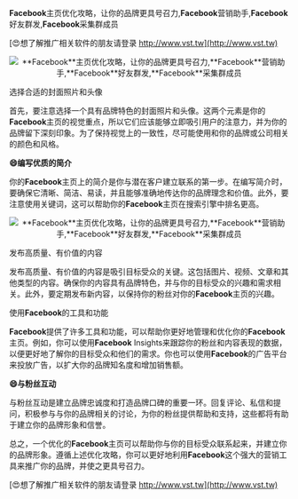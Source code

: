 **Facebook**主页优化攻略，让你的品牌更具号召力,**Facebook**营销助手,**Facebook**好友群发,**Facebook**采集群成员

[😍想了解推广相关软件的朋友请登录 http://www.vst.tw](http://www.vst.tw)

 <center><img src="https://vst.tw/MP4/tuiguang/png/1.png" alt="**Facebook**主页优化攻略，让你的品牌更具号召力,**Facebook**营销助手,**Facebook**好友群发,**Facebook**采集群成员"></center>

选择合适的封面照片和头像

首先，要注意选择一个具有品牌特色的封面照片和头像。这两个元素是你的**Facebook**主页的视觉重点，所以它们应该能够立即吸引用户的注意力，并为你的品牌留下深刻印象。为了保持视觉上的一致性，尽可能使用和你的品牌或公司相关的颜色和风格。

**😄编写优质的简介**

你的**Facebook**主页上的简介是你与潜在客户建立联系的第一步。在编写简介时，要确保它清晰、简洁、易读，并且能够准确地传达你的品牌理念和价值。此外，要注意使用关键词，这可以帮助你的**Facebook**主页在搜索引擎中排名更高。

 <center><img src="https://vst.tw/MP4/tuiguang/png/8.png" alt="**Facebook**主页优化攻略，让你的品牌更具号召力,**Facebook**营销助手,**Facebook**好友群发,**Facebook**采集群成员"></center>

发布高质量、有价值的内容

发布高质量、有价值的内容是吸引目标受众的关键。这包括图片、视频、文章和其他类型的内容。确保你的内容具有品牌特色，并与你的目标受众的兴趣和需求相关。此外，要定期发布新内容，以保持你的粉丝对你的**Facebook**主页的兴趣。

使用**Facebook**的工具和功能

**Facebook**提供了许多工具和功能，可以帮助你更好地管理和优化你的**Facebook**主页。例如，你可以使用**Facebook** Insights来跟踪你的粉丝和内容表现的数据，以便更好地了解你的目标受众和他们的需求。你也可以使用**Facebook**的广告平台来投放广告，以扩大你的品牌知名度和增加销售额。

**😄与粉丝互动**

与粉丝互动是建立品牌忠诚度和打造品牌口碑的重要一环。回复评论、私信和提问，积极参与与你的品牌相关的讨论，为你的粉丝提供帮助和支持，这些都将有助于建立你的品牌形象和信誉。

总之，一个优化的**Facebook**主页可以帮助你与你的目标受众联系起来，并建立你的品牌形象。遵循上述优化攻略，你可以更好地利用**Facebook**这个强大的营销工具来推广你的品牌，并使之更具号召力。

[😍想了解推广相关软件的朋友请登录 http://www.vst.tw](http://www.vst.tw)




